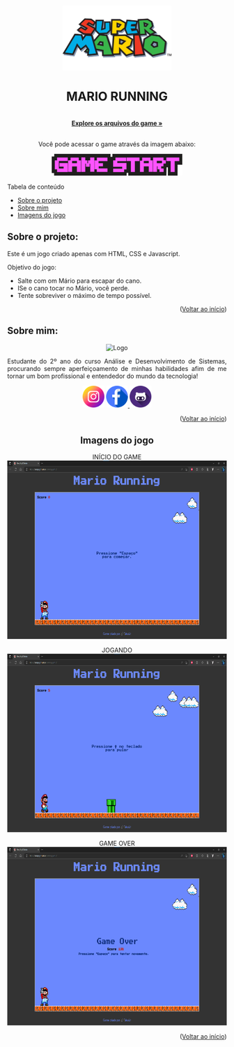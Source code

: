 <!-- Projeto & Logo -->
<div id="top"></div>
<br/>
<div align="center">
    <img src="https://raw.githubusercontent.com/TakaiJr/links-projeto/main/logo_project.png?token=GHSAT0AAAAAACB5PCWTBP7DRZXCOMPS727QZCK65BA" alt="Logo" width="250px" height="150px">

  <h1> MARIO RUNNING</h1>
  <p>
    <br/>
    <a href="https://github.com/TakaiJr/running-game"><strong>Explore os arquivos do game »</strong></a>
    <br/>
    <br/>
    <p>Você pode acessar o game através da imagem abaixo:<p>
    <a href=https://takaijr.github.io/running-game/> <img src="https://raw.githubusercontent.com/TakaiJr/links-projeto/main/game-start.png?token=GHSAT0AAAAAACB5PCWTGMORFDYQFUED3PYIZCK64JQ" alt="Logo" width="300px" height="50px"></a> 
</p>
</div>

<!-- TABELA DE CONTEÚDOS -->
  <summary>Tabela de conteúdo</summary>
  <ul>
    <li><a href="#sobre-o-projeto">Sobre o projeto</a></li>
    <li><a href="#sobre-mim">Sobre mim</a></li>
    <li><a href="#imagens-do-jogo">Imagens do jogo</a></li>
  </ul>

  <!-- sobre o projeto -->
## Sobre o projeto:

Este é um jogo criado apenas com HTML, CSS e Javascript.

Objetivo do jogo:
* Salte com om Mário para escapar do cano.
* ISe o cano tocar no Mário, você perde.
* Tente sobreviver o máximo de tempo possível.

<p align="right">(<a href="#top">Voltar ao início</a>)</p>

<!-- CONTATO -->
## Sobre mim:
<div align="center">
<img src="https://raw.githubusercontent.com/TakaiJr/links-projeto/main/sobre-mim.png?token=GHSAT0AAAAAACB5PCWT6QKLUM5AVAVFAN62ZCK65NQ" alt="Logo" width="200" height="200"></a>
 <p align="justify" >     Estudante do 2º ano do curso Análise e Desenvolvimento de Sistemas, procurando sempre aperfeiçoamento de minhas habilidades afim de me tornar um bom profissional e entendedor do mundo da tecnologia!<p>

<a href="https://www.instagram.com/takaijr/">
<img src="https://raw.githubusercontent.com/TakaiJr/links-projeto/main/insta-icon.png?token=GHSAT0AAAAAACB5PCWTOCWC5P5FFPWXLEK6ZCK7FAQ" alt="Logo" width="50" height="50"></a> <a href="https://www.facebook.com/takaijr">
<img src="https://raw.githubusercontent.com/TakaiJr/links-projeto/main/face-icon.png?token=GHSAT0AAAAAACB5PCWSBKSVD7ALDKPDZTBQZCK7FCA" alt="Logo" width="50" height="50"></a><a href="https://github.com/TakaiJr">
<img src="https://raw.githubusercontent.com/TakaiJr/links-projeto/main/github-icon.png?token=GHSAT0AAAAAACB5PCWSIGF3KP4WF5653HGSZCK7E7Q" alt="Logo" width="50" height="50"></a>

<p align="right">(<a href="#top">Voltar ao início</a>)</p>

<!-- IMAGENS DO JOGO -->
## Imagens do jogo
<div align="center">

INÍCIO DO GAME
  <a href="#">
 <img src="https://raw.githubusercontent.com/TakaiJr/links-projeto/main/start-game.png?token=GHSAT0AAAAAACB5PCWSARV2KGCRE46TNBYKZCK7NOQ" alt="Logo" width="868" height="410"></a>

JOGANDO
 <img src="https://raw.githubusercontent.com/TakaiJr/links-projeto/main/gaming.png?token=GHSAT0AAAAAACB5PCWTWYKCJK44BU6EQURIZCK7NGA" alt="Logo" width="868" height="410"></a>

GAME OVER
 <img src="https://raw.githubusercontent.com/TakaiJr/links-projeto/main/end-game.png?token=GHSAT0AAAAAACB5PCWTMLITLMKGSYF6QGNUZCK7NEA" alt="Logo" width="868" height="410"></a>
</div>

<p align="right">(<a href="#top">Voltar ao início</a>)</p>